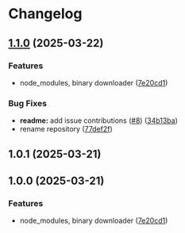 # Changelog

## [1.1.0](https://github.com/supabase-community/postgrestools-vscode/compare/postgrestools-vscode-v1.0.1...postgrestools-vscode-v1.1.0) (2025-03-22)


### Features

* node_modules, binary downloader ([7e20cd1](https://github.com/supabase-community/postgrestools-vscode/commit/7e20cd12d46952f8684fcf9b7796d03fd1286b97))


### Bug Fixes

* **readme:** add issue contributions ([#8](https://github.com/supabase-community/postgrestools-vscode/issues/8)) ([34b13ba](https://github.com/supabase-community/postgrestools-vscode/commit/34b13badf899b337d40ee00e5033914f9961faf1))
* rename repository ([77def2f](https://github.com/supabase-community/postgrestools-vscode/commit/77def2f7c4ac51975444cef01e768dba43742fab))

## 1.0.1 (2025-03-21)

## 1.0.0 (2025-03-21)

### Features

- node_modules, binary downloader ([7e20cd1](https://github.com/supabase-community/postgrestools-vscode/commit/7e20cd12d46952f8684fcf9b7796d03fd1286b97))
